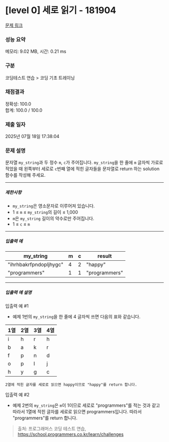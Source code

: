 # [level 0] 세로 읽기 - 181904 

[문제 링크](https://school.programmers.co.kr/learn/courses/30/lessons/181904) 

### 성능 요약

메모리: 9.02 MB, 시간: 0.21 ms

### 구분

코딩테스트 연습 > 코딩 기초 트레이닝

### 채점결과

정확성: 100.0<br/>합계: 100.0 / 100.0

### 제출 일자

2025년 07월 18일 17:38:04

### 문제 설명

<p>문자열 <code>my_string</code>과 두 정수 <code>m</code>, <code>c</code>가 주어집니다. <code>my_string</code>을 한 줄에 <code>m</code> 글자씩 가로로 적었을 때 왼쪽부터 세로로 <code>c</code>번째 열에 적힌 글자들을 문자열로 return 하는 solution 함수를 작성해 주세요.</p>

<hr>

<h5>제한사항</h5>

<ul>
<li><code>my_string</code>은 영소문자로 이루어져 있습니다.</li>
<li>1 ≤ <code>m</code> ≤ <code>my_string</code>의 길이 ≤ 1,000</li>
<li><code>m</code>은 <code>my_string</code> 길이의 약수로만 주어집니다.</li>
<li>1 ≤ <code>c</code> ≤ <code>m</code></li>
</ul>

<hr>

<h5>입출력 예</h5>
<table class="table">
        <thead><tr>
<th>my_string</th>
<th>m</th>
<th>c</th>
<th>result</th>
</tr>
</thead>
        <tbody><tr>
<td>"ihrhbakrfpndopljhygc"</td>
<td>4</td>
<td>2</td>
<td>"happy"</td>
</tr>
<tr>
<td>"programmers"</td>
<td>1</td>
<td>1</td>
<td>"programmers"</td>
</tr>
</tbody>
      </table>
<hr>

<h5>입출력 예 설명</h5>

<p>입출력 예 #1</p>

<ul>
<li>예제 1번의 <code>my_string</code>을 한 줄에 4 글자씩 쓰면 다음의 표와 같습니다.</li>
</ul>
<table class="table">
        <thead><tr>
<th>1열</th>
<th>2열</th>
<th>3열</th>
<th>4열</th>
</tr>
</thead>
        <tbody><tr>
<td>i</td>
<td>h</td>
<td>r</td>
<td>h</td>
</tr>
<tr>
<td>b</td>
<td>a</td>
<td>k</td>
<td>r</td>
</tr>
<tr>
<td>f</td>
<td>p</td>
<td>n</td>
<td>d</td>
</tr>
<tr>
<td>o</td>
<td>p</td>
<td>l</td>
<td>j</td>
</tr>
<tr>
<td>h</td>
<td>y</td>
<td>g</td>
<td>c</td>
</tr>
</tbody>
      </table><div class="highlight"><pre class="codehilite"><code>2열에 적힌 글자를 세로로 읽으면 happy이므로 "happy"를 return 합니다.
</code></pre></div>
<p>입출력 예 #2</p>

<ul>
<li>예제 2번의 <code>my_string</code>은 <code>m</code>이 1이므로 세로로 "programmers"를 적는 것과 같고 따라서 1열에 적힌 글자를 세로로 읽으면 programmers입니다. 따라서 "programmers"를 return 합니다.</li>
</ul>


> 출처: 프로그래머스 코딩 테스트 연습, https://school.programmers.co.kr/learn/challenges